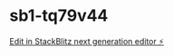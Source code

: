 # sb1-tq79v44

[Edit in StackBlitz next generation editor ⚡️](https://stackblitz.com/~/github.com/iwenyou/sb1-tq79v44)